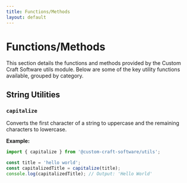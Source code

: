 ```yaml
---
title: Functions/Methods
layout: default
---
```


# Functions/Methods

This section details the functions and methods provided by the Custom Craft Software utils module. Below are some of the key utility functions available, grouped by category.

## String Utilities

### `capitalize`

Converts the first character of a string to uppercase and the remaining characters to lowercase.

**Example:**

```javascript
import { capitalize } from '@custom-craft-software/utils';

const title = 'hello world';
const capitalizedTitle = capitalize(title);
console.log(capitalizedTitle); // Output: 'Hello World'
